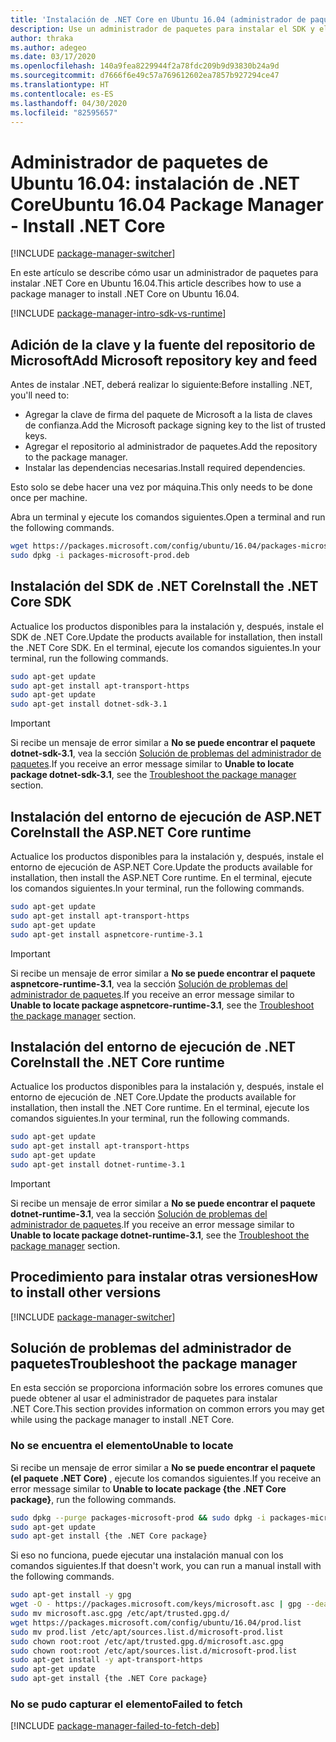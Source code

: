 ```yaml
---
title: 'Instalación de .NET Core en Ubuntu 16.04 (administrador de paquetes): .NET Core'
description: Use un administrador de paquetes para instalar el SDK y el entorno de ejecución de .NET Core en Ubuntu 16.04.
author: thraka
ms.author: adegeo
ms.date: 03/17/2020
ms.openlocfilehash: 140a9fea8229944f2a78fdc209b9d93830b24a9d
ms.sourcegitcommit: d7666f6e49c57a769612602ea7857b927294ce47
ms.translationtype: HT
ms.contentlocale: es-ES
ms.lasthandoff: 04/30/2020
ms.locfileid: "82595657"
---
```

# <a name="ubuntu-1604-package-manager---install-net-core"></a><span data-ttu-id="b91dc-103">Administrador de paquetes de Ubuntu 16.04: instalación de .NET Core</span><span class="sxs-lookup"><span data-stu-id="b91dc-103">Ubuntu 16.04 Package Manager - Install .NET Core</span></span>

[!INCLUDE [package-manager-switcher](./includes/package-manager-switcher.md)]

<span data-ttu-id="b91dc-104">En este artículo se describe cómo usar un administrador de paquetes para instalar .NET Core en Ubuntu 16.04.</span><span class="sxs-lookup"><span data-stu-id="b91dc-104">This article describes how to use a package manager to install .NET Core on Ubuntu 16.04.</span></span>

[!INCLUDE [package-manager-intro-sdk-vs-runtime](includes/package-manager-intro-sdk-vs-runtime.md)]

## <a name="add-microsoft-repository-key-and-feed"></a><span data-ttu-id="b91dc-105">Adición de la clave y la fuente del repositorio de Microsoft</span><span class="sxs-lookup"><span data-stu-id="b91dc-105">Add Microsoft repository key and feed</span></span>

<span data-ttu-id="b91dc-106">Antes de instalar .NET, deberá realizar lo siguiente:</span><span class="sxs-lookup"><span data-stu-id="b91dc-106">Before installing .NET, you'll need to:</span></span>

- <span data-ttu-id="b91dc-107">Agregar la clave de firma del paquete de Microsoft a la lista de claves de confianza.</span><span class="sxs-lookup"><span data-stu-id="b91dc-107">Add the Microsoft package signing key to the list of trusted keys.</span></span>
- <span data-ttu-id="b91dc-108">Agregar el repositorio al administrador de paquetes.</span><span class="sxs-lookup"><span data-stu-id="b91dc-108">Add the repository to the package manager.</span></span>
- <span data-ttu-id="b91dc-109">Instalar las dependencias necesarias.</span><span class="sxs-lookup"><span data-stu-id="b91dc-109">Install required dependencies.</span></span>

<span data-ttu-id="b91dc-110">Esto solo se debe hacer una vez por máquina.</span><span class="sxs-lookup"><span data-stu-id="b91dc-110">This only needs to be done once per machine.</span></span>

<span data-ttu-id="b91dc-111">Abra un terminal y ejecute los comandos siguientes.</span><span class="sxs-lookup"><span data-stu-id="b91dc-111">Open a terminal and run the following commands.</span></span>

```bash
wget https://packages.microsoft.com/config/ubuntu/16.04/packages-microsoft-prod.deb -O packages-microsoft-prod.deb
sudo dpkg -i packages-microsoft-prod.deb
```

## <a name="install-the-net-core-sdk"></a><span data-ttu-id="b91dc-112">Instalación del SDK de .NET Core</span><span class="sxs-lookup"><span data-stu-id="b91dc-112">Install the .NET Core SDK</span></span>

<span data-ttu-id="b91dc-113">Actualice los productos disponibles para la instalación y, después, instale el SDK de .NET Core.</span><span class="sxs-lookup"><span data-stu-id="b91dc-113">Update the products available for installation, then install the .NET Core SDK.</span></span> <span data-ttu-id="b91dc-114">En el terminal, ejecute los comandos siguientes.</span><span class="sxs-lookup"><span data-stu-id="b91dc-114">In your terminal, run the following commands.</span></span>

```bash
sudo apt-get update
sudo apt-get install apt-transport-https
sudo apt-get update
sudo apt-get install dotnet-sdk-3.1
```

> [!IMPORTANT]
> <span data-ttu-id="b91dc-115">Si recibe un mensaje de error similar a **No se puede encontrar el paquete dotnet-sdk-3.1**, vea la sección [Solución de problemas del administrador de paquetes](#troubleshoot-the-package-manager).</span><span class="sxs-lookup"><span data-stu-id="b91dc-115">If you receive an error message similar to **Unable to locate package dotnet-sdk-3.1**, see the [Troubleshoot the package manager](#troubleshoot-the-package-manager) section.</span></span>

## <a name="install-the-aspnet-core-runtime"></a><span data-ttu-id="b91dc-116">Instalación del entorno de ejecución de ASP.NET Core</span><span class="sxs-lookup"><span data-stu-id="b91dc-116">Install the ASP.NET Core runtime</span></span>

<span data-ttu-id="b91dc-117">Actualice los productos disponibles para la instalación y, después, instale el entorno de ejecución de ASP.NET Core.</span><span class="sxs-lookup"><span data-stu-id="b91dc-117">Update the products available for installation, then install the ASP.NET Core runtime.</span></span> <span data-ttu-id="b91dc-118">En el terminal, ejecute los comandos siguientes.</span><span class="sxs-lookup"><span data-stu-id="b91dc-118">In your terminal, run the following commands.</span></span>

```bash
sudo apt-get update
sudo apt-get install apt-transport-https
sudo apt-get update
sudo apt-get install aspnetcore-runtime-3.1
```

> [!IMPORTANT]
> <span data-ttu-id="b91dc-119">Si recibe un mensaje de error similar a **No se puede encontrar el paquete aspnetcore-runtime-3.1**, vea la sección [Solución de problemas del administrador de paquetes](#troubleshoot-the-package-manager).</span><span class="sxs-lookup"><span data-stu-id="b91dc-119">If you receive an error message similar to **Unable to locate package aspnetcore-runtime-3.1**, see the [Troubleshoot the package manager](#troubleshoot-the-package-manager) section.</span></span>

## <a name="install-the-net-core-runtime"></a><span data-ttu-id="b91dc-120">Instalación del entorno de ejecución de .NET Core</span><span class="sxs-lookup"><span data-stu-id="b91dc-120">Install the .NET Core runtime</span></span>

<span data-ttu-id="b91dc-121">Actualice los productos disponibles para la instalación y, después, instale el entorno de ejecución de .NET Core.</span><span class="sxs-lookup"><span data-stu-id="b91dc-121">Update the products available for installation, then install the .NET Core runtime.</span></span> <span data-ttu-id="b91dc-122">En el terminal, ejecute los comandos siguientes.</span><span class="sxs-lookup"><span data-stu-id="b91dc-122">In your terminal, run the following commands.</span></span>

```bash
sudo apt-get update
sudo apt-get install apt-transport-https
sudo apt-get update
sudo apt-get install dotnet-runtime-3.1
```

> [!IMPORTANT]
> <span data-ttu-id="b91dc-123">Si recibe un mensaje de error similar a **No se puede encontrar el paquete dotnet-runtime-3.1**, vea la sección [Solución de problemas del administrador de paquetes](#troubleshoot-the-package-manager).</span><span class="sxs-lookup"><span data-stu-id="b91dc-123">If you receive an error message similar to **Unable to locate package dotnet-runtime-3.1**, see the [Troubleshoot the package manager](#troubleshoot-the-package-manager) section.</span></span>

## <a name="how-to-install-other-versions"></a><span data-ttu-id="b91dc-124">Procedimiento para instalar otras versiones</span><span class="sxs-lookup"><span data-stu-id="b91dc-124">How to install other versions</span></span>

[!INCLUDE [package-manager-switcher](./includes/package-manager-heading-hack-pkgname.md)]

## <a name="troubleshoot-the-package-manager"></a><span data-ttu-id="b91dc-125">Solución de problemas del administrador de paquetes</span><span class="sxs-lookup"><span data-stu-id="b91dc-125">Troubleshoot the package manager</span></span>

<span data-ttu-id="b91dc-126">En esta sección se proporciona información sobre los errores comunes que puede obtener al usar el administrador de paquetes para instalar .NET Core.</span><span class="sxs-lookup"><span data-stu-id="b91dc-126">This section provides information on common errors you may get while using the package manager to install .NET Core.</span></span>

### <a name="unable-to-locate"></a><span data-ttu-id="b91dc-127">No se encuentra el elemento</span><span class="sxs-lookup"><span data-stu-id="b91dc-127">Unable to locate</span></span>

<span data-ttu-id="b91dc-128">Si recibe un mensaje de error similar a **No se puede encontrar el paquete (el paquete .NET Core)** , ejecute los comandos siguientes.</span><span class="sxs-lookup"><span data-stu-id="b91dc-128">If you receive an error message similar to **Unable to locate package {the .NET Core package}**, run the following commands.</span></span>

```bash
sudo dpkg --purge packages-microsoft-prod && sudo dpkg -i packages-microsoft-prod.deb
sudo apt-get update
sudo apt-get install {the .NET Core package}
```

<span data-ttu-id="b91dc-129">Si eso no funciona, puede ejecutar una instalación manual con los comandos siguientes.</span><span class="sxs-lookup"><span data-stu-id="b91dc-129">If that doesn't work, you can run a manual install with the following commands.</span></span>

```bash
sudo apt-get install -y gpg
wget -O - https://packages.microsoft.com/keys/microsoft.asc | gpg --dearmor -o microsoft.asc.gpg
sudo mv microsoft.asc.gpg /etc/apt/trusted.gpg.d/
wget https://packages.microsoft.com/config/ubuntu/16.04/prod.list
sudo mv prod.list /etc/apt/sources.list.d/microsoft-prod.list
sudo chown root:root /etc/apt/trusted.gpg.d/microsoft.asc.gpg
sudo chown root:root /etc/apt/sources.list.d/microsoft-prod.list
sudo apt-get install -y apt-transport-https
sudo apt-get update
sudo apt-get install {the .NET Core package}
```

### <a name="failed-to-fetch"></a><span data-ttu-id="b91dc-130">No se pudo capturar el elemento</span><span class="sxs-lookup"><span data-stu-id="b91dc-130">Failed to fetch</span></span>

[!INCLUDE [package-manager-failed-to-fetch-deb](includes/package-manager-failed-to-fetch-deb.md)]
